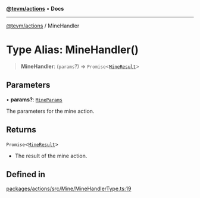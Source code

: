 [**@tevm/actions**](../README.md) • **Docs**

***

[@tevm/actions](../globals.md) / MineHandler

# Type Alias: MineHandler()

> **MineHandler**: (`params`?) => `Promise`\<[`MineResult`](MineResult.md)\>

## Parameters

• **params?**: [`MineParams`](MineParams.md)

The parameters for the mine action.

## Returns

`Promise`\<[`MineResult`](MineResult.md)\>

- The result of the mine action.

## Defined in

[packages/actions/src/Mine/MineHandlerType.ts:19](https://github.com/qbzzt/tevm-monorepo/blob/main/packages/actions/src/Mine/MineHandlerType.ts#L19)
